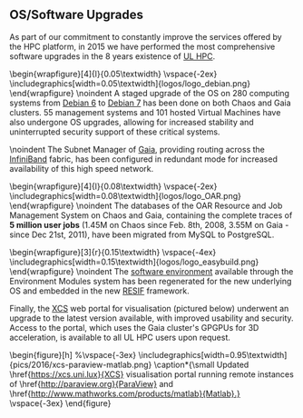 ## OS/Software Upgrades

As part of our commitment to constantly improve the services offered by the HPC platform,
in 2015 we have performed the most comprehensive software upgrades in the 8 years existence of [UL HPC](https://hpc.uni.lu).

\begin{wrapfigure}[4]{l}{0.05\textwidth}
  \vspace{-2ex}
  \includegraphics[width=0.05\textwidth]{logos/logo_debian.png}
\end{wrapfigure}
\noindent 
A staged upgrade of the OS on 280 computing systems from [Debian 6](https://www.debian.org/releases/squeeze/) to [Debian 7](https://www.debian.org/releases/wheezy/) has been done on both Chaos and Gaia clusters.
55 management systems and 101 hosted Virtual Machines have also undergone OS upgrades, allowing for increased stability and uninterrupted security support of these critical systems.

\noindent
The Subnet Manager of [Gaia](https://hpc.uni.lu/systems/gaia/), providing routing across the [InfiniBand](https://en.wikipedia.org/wiki/InfiniBand) fabric, has been configured in redundant mode for increased availability of this high speed network.

\begin{wrapfigure}[4]{l}{0.08\textwidth}
  \vspace{-2ex}
  \includegraphics[width=0.08\textwidth]{logos/logo_OAR.png}
\end{wrapfigure}
\noindent The databases of the OAR Resource and Job Management System on Chaos and Gaia, containing the complete traces of __5 million user jobs__ (1.45M on Chaos since Feb. 8th, 2008, 3.55M on Gaia - since Dec 21st, 2011), have been migrated from MySQL to PostgreSQL.

\begin{wrapfigure}[3]{r}{0.15\textwidth}
  \vspace{-4ex}
  \includegraphics[width=0.15\textwidth]{logos/logo_easybuild.png}
\end{wrapfigure}
\noindent
The [software environment](http://hpc.uni.lu/users/software/) available through the Environment Modules system has been regenerated for the new underlying OS and embedded in the new [RESIF](http://resif.readthedocs.org/en/latest/) framework.

Finally, the [XCS](https://xcs.uni.lux) web portal for visualisation (pictured below) underwent an upgrade to the latest version available, with improved usability and security. Access to the portal, which uses the Gaia cluster's GPGPUs for 3D acceleration, is available to all UL HPC users upon request.

\begin{figure}[h]
    %\vspace{-3ex}
    \includegraphics[width=0.95\textwidth]{pics/2016/xcs-paraview-matlab.png}
    \caption*{\small Updated \href{https://xcs.uni.lux}{XCS} visualisation portal running remote instances of \href{http://paraview.org}{ParaView} and \href{http://www.mathworks.com/products/matlab}{Matlab}.}
    \vspace{-3ex}
\end{figure}
